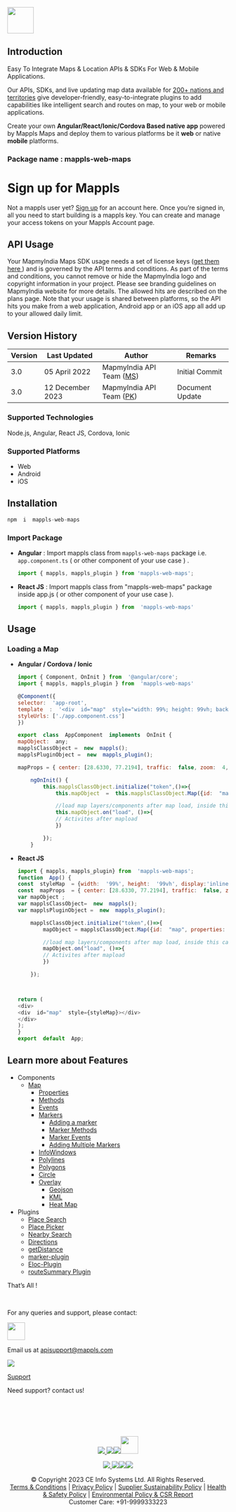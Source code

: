 [<img src="https://cdn-public.mappls.com/about-mappls/assets/images/mappls-logo.svg" height="60"/> </p>](https://about.mappls.com/api/maps)

## Introduction

Easy To Integrate Maps & Location APIs & SDKs For Web & Mobile Applications.
  

Our APIs, SDKs, and live updating map data available for [200+ nations and territories](https://github.com/MapmyIndia/mapmyindia-rest-api/blob/master/docs/countryISO.md) give developer-friendly, easy-to-integrate plugins to add capabilities like intelligent
search and routes on map, to your web or mobile applications.

Create your own **Angular/React/Ionic/Cordova Based native app** powered by Mappls Maps and deploy them to various platforms be it **web** or native **mobile** platforms.

### **Package name** : mappls-web-maps

# Sign up for Mappls

Not a mappls user yet? [Sign up](https://apis.mappls.com/console/) for an account here. Once you’re signed in, all you need to start building is a mappls key. You can create and manage your access tokens on your Mappls Account page.

## API Usage

Your MapmyIndia Maps SDK usage needs a set of license keys ([get them here ](https://apis.mappls.com/console/)) and is governed by the API terms and conditions. As part of the terms and conditions, you cannot remove or hide the MapmyIndia logo and copyright information in your project. Please see branding guidelines on MapmyIndia website for more details. The allowed hits are described on the plans page. Note that your usage is shared between platforms, so the API hits you make from a web application, Android app or an iOS app all add up to your allowed daily limit.

## Version History

| Version | Last Updated | Author | Remarks |
| ---- | ---- | ---- | ---- |
| 3.0 | 05 April 2022 | MapmyIndia API Team ([MS](https://github.com/mamtasharma117)) | Initial Commit |
| 3.0 | 12 December 2023 | MapmyIndia API Team ([PK](https://github.com/prabhjot729)) | Document Update|

###   Supported Technologies

Node.js, Angular, React JS, Cordova, Ionic

  
### Supported Platforms

- Web
- Android
- iOS

## Installation

```js
npm  i  mappls-web-maps
```

### Import Package

- **Angular** : Import mappls class from `mappls-web-maps` package i.e. `app.component.ts` ( or other component of your use case ) .

	```js
	import { mappls, mappls_plugin } from 'mappls-web-maps';
	```
-  **React JS** : Import mappls class from "mappls-web-maps" package inside app.js ( or other component of your use case ).
	```js
	import { mappls, mappls_plugin } from  'mappls-web-maps'
	```

## Usage

### Loading a Map

-  **Angular / Cordova / Ionic**

	```js
	import { Component, OnInit } from  '@angular/core';
	import { mappls, mappls_plugin } from  'mappls-web-maps'
	
	@Component({
	selector:  'app-root',
	template  :  '<div  id="map"  style="width: 99%; height: 99vh; background-color: white;"></div>',
	styleUrls: ['./app.component.css']
	})

	export  class  AppComponent  implements  OnInit {
	mapObject:  any;
	mapplsClassObject =  new  mappls();
	mapplsPluginObject =  new  mappls_plugin();

	mapProps = { center: [28.6330, 77.2194], traffic:  false, zoom:  4, geolocation:  false, clickableIcons:  false }

		ngOnInit() {
			this.mapplsClassObject.initialize("token",()=>{
				this.mapObject  =  this.mapplsClassObject.Map({id:  "map", properties:  this.mapProps});

				//load map layers/components after map load, inside this callback (Recommended)
				this.mapObject.on("load", ()=>{
				// Activites after mapload
				})

			});
		}
	```

 -  **React JS**

	```js
	import { mappls, mappls_plugin} from  'mappls-web-maps';
	function  App() {
	const  styleMap  = {width:  '99%', height:  '99vh', display:'inline-block'}
	const  mapProps  = { center: [28.6330, 77.2194], traffic:  false, zoom:  4, geolocation:  false, clickableIcons:  false }
	var mapObject ;
	var mapplsClassObject=  new  mappls();
	var mapplsPluginObject =  new  mappls_plugin();

		mapplsClassObject.initialize("token",()=>{
			mapObject = mapplsClassObject.Map({id:  "map", properties: mapProps});

			//load map layers/components after map load, inside this callback (Recommended)
			mapObject.on("load", ()=>{
			// Activites after mapload
			})

		});



	return (
	<div>
	<div  id="map"  style={styleMap}></div>
	</div>
	);
	}
	export  default  App;
	```

## Learn more about Features

- Components
	- [Map](https://github.com/mappls-api/mappls-web-maps/blob/main/components/map.md)
		- [Properties ](https://github.com/mappls-api/mappls-web-maps/blob/main/components/map.md#1-properties)
		- [Methods](https://github.com/mappls-api/mappls-web-maps/blob/main/components/map.md#2-map-methods)
		- [Events](https://github.com/mappls-api/mappls-web-maps/blob/main/components/map.md#3--map-events----listening-to-map-events)
		- [Markers](https://github.com/mappls-api/mappls-web-maps/blob/main/components/markers.md)
			- [Adding a marker](https://github.com/mappls-api/mappls-web-maps/blob/main/components/markers.md#1--adding-a-marker)
			- [Marker Methods](https://github.com/mappls-api/mappls-web-maps/blob/main/components/markers.md#2-marker-methods)
			- [Marker Events](https://github.com/mappls-api/mappls-web-maps/blob/main/components/markers.md#3-marker-events)
			- [Adding Multiple Markers](https://github.com/mappls-api/mappls-web-maps/blob/main/components/markers.md#iv-adding-multiple-markers)
		- [InfoWindows](https://github.com/mappls-api/mappls-web-maps/blob/main/components/infowindow.md)
		- [Polylines](https://github.com/mappls-api/mappls-web-maps/blob/main/components/polyline.md)
		- [Polygons](https://github.com/mappls-api/mappls-web-maps/blob/main/components/polygons.md)
		- [Circle](https://github.com/mappls-api/mappls-web-maps/blob/main/components/circle.md)
		- [Overlay](https://github.com/mappls-api/mappls-web-maps/blob/main/components/polyline.md)
			- [Geojson](https://github.com/mappls-api/mappls-web-maps/blob/main/components/polyline.md)
			- [KML](https://github.com/mappls-api/mappls-web-maps/blob/main/components/overlays.md)
			- [Heat Map](https://github.com/mappls-api/mappls-web-maps/blob/main/components/heatmap.md)
- Plugins
	- [Place Search](https://github.com/mappls-api/mappls-web-maps/tree/main/plugins/placeSearch-plugin)
	- [Place Picker](https://github.com/mappls-api/mappls-web-maps/tree/main/plugins/placePicker-plugin)
	- [Nearby Search](https://github.com/mappls-api/mappls-web-maps/tree/main/plugins/nearbySearch-plugin)
	- [Directions](https://github.com/mappls-api/mappls-web-maps/tree/main/plugins/directions-plugin)
	- [getDistance](https://github.com/mappls-api/mappls-web-maps/tree/main/plugins/getDistance%20Method)
	- [marker-plugin](https://github.com/mappls-api/mappls-web-maps/tree/main/plugins/marker-plugin)
	- [Eloc-Plugin](https://github.com/mappls-api/mappls-web-maps/tree/main/plugins/eLoc-plugin)
	- [routeSummary Plugin]()


That’s All !


<br>

For any queries and support, please contact: 

[<img src="https://about.mappls.com/images/mappls-logo.svg" height="40"/> </p>](https://about.mappls.com/api/)
Email us at [apisupport@mappls.com](mailto:apisupport@mappls.com)


![](https://www.mapmyindia.com/api/img/icons/support.png)

[Support](https://about.mappls.com/contact/)

Need support? contact us!

<br></br>
<br></br>

[<p align="center"> <img src="https://www.mapmyindia.com/api/img/icons/stack-overflow.png"/> ](https://stackoverflow.com/questions/tagged/mappls-api)[![](https://www.mapmyindia.com/api/img/icons/blog.png)](https://about.mappls.com/blog/)[![](https://www.mapmyindia.com/api/img/icons/gethub.png)](https://github.com/Mappls-api)[<img src="https://mmi-api-team.s3.ap-south-1.amazonaws.com/API-Team/npm-logo.one-third%5B1%5D.png" height="40"/> </p>](https://www.npmjs.com/org/mapmyindia) 



[<p align="center"> <img src="https://www.mapmyindia.com/june-newsletter/icon4.png"/> ](https://www.facebook.com/Mapplsofficial)[![](https://www.mapmyindia.com/june-newsletter/icon2.png)](https://twitter.com/mappls)[![](https://www.mapmyindia.com/newsletter/2017/aug/llinkedin.png)](https://www.linkedin.com/company/mappls/)[![](https://www.mapmyindia.com/june-newsletter/icon3.png)](https://www.youtube.com/channel/UCAWvWsh-dZLLeUU7_J9HiOA)




<div align="center">&#169; Copyright 2023 CE Info Systems Ltd. All Rights Reserved.</div>

<div align="center"> <a href="https://about.mappls.com/api/terms-&-conditions">Terms & Conditions</a> | <a href="https://about.mappls.com/about/privacy-policy">Privacy Policy</a> | <a href="https://about.mappls.com/pdf/mapmyIndia-sustainability-policy-healt-labour-rules-supplir-sustainability.pdf">Supplier Sustainability Policy</a> | <a href="https://about.mappls.com/pdf/Health-Safety-Management.pdf">Health & Safety Policy</a> | <a href="https://about.mappls.com/pdf/Environment-Sustainability-Policy-CSR-Report.pdf">Environmental Policy & CSR Report</a>

<div align="center">Customer Care: +91-9999333223</div>
